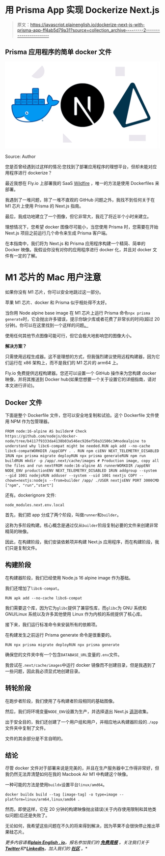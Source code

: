 # 用 Prisma App 实现 Dockerize Next.js

> 原文：<https://javascript.plainenglish.io/dockerize-next-js-with-prisma-app-ff4ab5d79a31?source=collection_archive---------2----------------------->

## Prisma 应用程序的简单 docker 文件

![](img/be2b5cb143380608f04019280083c0e3.png)

Source: Author

您是否曾经遇到过这样的情况:您找到了部署应用程序的理想平台，但却未能对应用程序进行 dockerize？

最近我想在 Fly.io 上部署我的 SaaS [Wildfire](https://usewildfire.com) ，唯一的方法是使用 Dockerfiles 来部署。

我遇到了一堆问题，除了一堆不直观的 GitHub 问题之外，我找不到任何关于在 M1 芯片上使用 Prisma 的 Next.js 指南。

最后，我成功地建立了一个图像，但它非常大，我花了将近半个小时来建立。

理想情况下，您希望 docker 图像尽可能小，当您使用 Prisma 时，您需要在开始 Next.js 项目之前运行几个命令来生成 Prisma 客户端。

在本指南中，我们将为 Next.js 和 Prisma 应用程序构建一个精简、简单的 Docker 映像。我假设你没有对你的应用程序进行 docker 化，并且对 docker 文件有一定的了解。

# M1 芯片的 Mac 用户注意

如果你没有 M1 芯片，你可以安全地跳过这一部分。

苹果 M1 芯片、docker 和 Prisma 似乎相处得不太好。

当你用 Node alpine base image 在 M1 芯片上运行 Prisma 命令`npx prisma generate`时，它会抛出许多错误，提示你缺少库或者花费了非常长的时间(超过 20 分钟)。你可以在这里找到一个这样的问题[。](https://github.com/prisma/prisma/issues/7755)

使用任何其他节点图像可能可行，但它会极大地影响您的图像大小。

**解决方案？**

只需使用远程生成器。这不是理想的方式，但我强烈建议使用远程构建器，因为它们运行在 x86 架构上，而不是我们的 M1 芯片的 arm64 上。

Fly.io 免费提供远程构建器。您还可以设置一个 GitHub 操作来为您构建 docker 映像，并将其推送到 Docker hub(如果您想要一个关于设置它的详细指南，请对本文进行评论)。

## Docker 文件

下面是整个 Dockerfile 文件，您可以安全地复制和试验。这个 Dockerfile 文件使用 NPM 作为包管理器。

```
FROM node:16-alpine AS builder# Check https://github.com/nodejs/docker-node/tree/b4117f9333da4138b03a546ec926ef50a31506c3#nodealpine to understand why libc6-compat might be needed.RUN apk add --no-cache libc6-compatWORKDIR /appCOPY . . RUN npm ciENV NEXT_TELEMETRY_DISABLED 1RUN npx prisma migrate deployRUN npx prisma generateRUN npm run buildRUN mkdir -p /app/.next/cache/images # Production image, copy all the files and run nextFROM node:16-alpine AS runnerWORKDIR /appENV NODE_ENV productionENV NEXT_TELEMETRY_DISABLED 1RUN addgroup --system --gid 1001 nodejsRUN adduser --system --uid 1001 nextjs COPY --chown=nextjs:nodejs --from=builder /app/ ./USER nextjsENV PORT 3000CMD ["npm", "run","start"]
```

还有。dockerignore 文件:

```
node_modules.next.env.local
```

首先，我们把 app 分成了两个阶段，叫做`runner`和`builder`。

这称为多阶段构建。核心概念是通过仅从`builder`阶段复制必要的文件来创建非常精简的映像。

因此，在构建阶段，我们安装依赖项并构建 Next.js 应用程序，而在构建阶段，我们只是复制文件。

## 构建阶段

在构建器阶段，我们已经使用 Node.js 16 alpine image 作为基础。

我们还增加了`libc6-compat`。

```
RUN apk add --no-cache libc6-compat
```

我们需要这个库，因为它为`glibc`提供了兼容性库，而`glibc`为 GNU 系统和 GNU/Linux 系统以及许多其他使用 Linux 作为内核的系统提供了核心库。

接下来，我们运行标准命令来安装所有的依赖项。

在构建发生之前运行 Prisma generate 命令是很重要的。

```
RUN npx prisma migrate deployRUN npx prisma generate
```

确保您的文件夹中有一个包含`DATABASE_URL`变量的`.env`文件。

我尝试在`.next/cache/images`中运行 docker 镜像而不创建目录，但是我遇到了一些问题，因此我必须显式地创建目录。

## 转轮阶段

在跑步者阶段，我们使用了与构建者阶段相同的基础图像。

然后，我们将环境变量`NODE_ENV`设置为生产，并选择退出 Next.js [遥测](https://nextjs.org/telemetry)收集。

出于安全目的，我们还创建了一个用户组和用户，并相应地从构建器阶段的`./app`文件夹中复制了文件。

文件的其余部分是不言自明的。

## **结论**

尽管 docker 文件对于部署来说是完美的，并且在生产服务器中工作得非常好，但我仍然无法弄清楚如何在我的 Macbook Air M1 中构建这个映像。

一种可能的方法是使用`buildx`设置平台`linux/amd64`。

```
docker buildx build --tag [image-tag] -o type=image --platform=linux/arm64,linux/amd64 .
```

然而，即使这样，它在 20 分钟的构建映像抛出错误(关于内存使用限制和其他类似问题)后还是失败了。

无论如何，我希望这些问题在不久的将来得到解决，因为苹果不会很快停止推出苹果硅芯片。

*更多内容请看*[***plain English . io***](https://plainenglish.io/)*。报名参加我们的* [***免费周报***](http://newsletter.plainenglish.io/) *。关注我们关于*[***Twitter***](https://twitter.com/inPlainEngHQ)*和**[***LinkedIn***](https://www.linkedin.com/company/inplainenglish/)*。加入我们的* [***社区***](https://discord.gg/GtDtUAvyhW) *。**